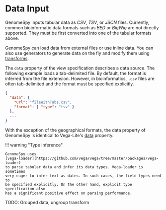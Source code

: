 # Data Input

GenomeSpy inputs tabular data as _CSV_, _TSV_, or _JSON_ files. Currently,
common bioinformatic data formats such as _BED_ or _BigWig_ are not directly
supported. They must be first converted into one of the tabular formats above.

GenomeSpy can load data from external files or use inline data. You
can also use generators to generate data on the fly and modify them using
[transforms](transform/index.md).

The `data` property of the view specification describes a data source. The
following example loads a tab-delimited file. By default, the format is
inferred from the file extension. However, in bioinformatics, `.csv` files
are often tab-delimited and the format must be specified explicitly.

```json
{
  "data": {
    "url": "fileWithTabs.csv",
    "format": { "type": "tsv" }
  },
  ...
}
```

With the exception of the geographical formats, the data property of GenomeSpy
is identical to Vega-Lite's
[data](https://vega.github.io/vega-lite/docs/data.html) property.

!!! warning "Type inference"

    GenomeSpy uses
    [vega-loader](https://github.com/vega/vega/tree/master/packages/vega-loader)
    to parse tabular data and infer its data types. Vega-loader is sometimes
    very eager to infer text as dates. In such cases, the field types need to
    be specified explicitly. On the other hand, explicit type specification also
    has a significant positive effect on parsing performance.

TODO: Grouped data, ungroup transform
